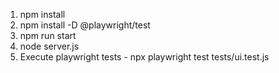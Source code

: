 1. npm install
2. npm install -D @playwright/test
3. npm run start
4. node server.js
5. Execute playwright tests - npx playwright test tests/ui.test.js